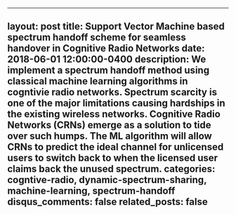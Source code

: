   ---
layout: post
title: Support Vector Machine based spectrum handoff scheme for seamless handover in Cognitive Radio Networks
date: 2018-06-01 12:00:00-0400
description:  We implement a spectrum handoff method using classical machine learning algorithms in cogntivie radio networks.  Spectrum scarcity is one of the major limitations causing hardships in the existing wireless networks. Cognitive Radio Networks (CRNs) emerge as a solution to tide over such humps. The ML algorithm will allow CRNs to predict the ideal channel for unlicensed users to switch back to when the licensed user claims back the unused spectrum.
categories: cogntive-radio, dynamic-spectrum-sharing, machine-learning, spectrum-handoff
disqus_comments: false
related_posts: false
---
